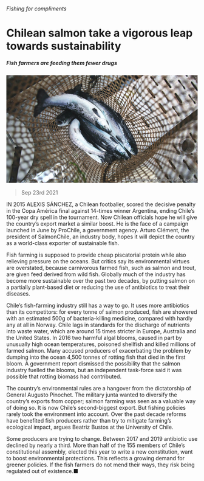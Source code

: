 ###### Fishing for compliments

# Chilean salmon take a vigorous leap towards sustainability 

##### Fish farmers are feeding them fewer drugs 

![image](images/20210925_AMP002_0.jpg) 

> Sep 23rd 2021 

IN 2015 ALEXIS SÁNCHEZ, a Chilean footballer, scored the decisive penalty in the Copa América final against 14-times winner Argentina, ending Chile’s 100-year dry spell in the tournament. Now Chilean officials hope he will give the country’s export market a similar boost. He is the face of a campaign launched in June by ProChile, a government agency. Arturo Clément, the president of SalmonChile, an industry body, hopes it will depict the country as a world-class exporter of sustainable fish.

Fish farming is supposed to provide cheap piscatorial protein while also relieving pressure on the oceans. But critics say its environmental virtues are overstated, because carnivorous farmed fish, such as salmon and trout, are given feed derived from wild fish. Globally much of the industry has become more sustainable over the past two decades, by putting salmon on a partially plant-based diet or reducing the use of antibiotics to treat their diseases.


Chile’s fish-farming industry still has a way to go. It uses more antibiotics than its competitors: for every tonne of salmon produced, fish are showered with an estimated 500g of bacteria-killing medicine, compared with hardly any at all in Norway. Chile lags in standards for the discharge of nutrients into waste water, which are around 15 times stricter in Europe, Australia and the United States. In 2016 two harmful algal blooms, caused in part by unusually high ocean temperatures, poisoned shellfish and killed millions of farmed salmon. Many accused producers of exacerbating the problem by dumping into the ocean 4,500 tonnes of rotting fish that died in the first bloom. A government report dismissed the possibility that the salmon industry fuelled the blooms, but an independent task-force said it was possible that rotting biomass had contributed.

The country’s environmental rules are a hangover from the dictatorship of General Augusto Pinochet. The military junta wanted to diversify the country’s exports from copper; salmon farming was seen as a valuable way of doing so. It is now Chile’s second-biggest export. But fishing policies rarely took the environment into account. Over the past decade reforms have benefited fish producers rather than try to mitigate farming’s ecological impact, argues Beatriz Bustos at the University of Chile.

Some producers are trying to change. Between 2017 and 2019 antibiotic use declined by nearly a third. More than half of the 155 members of Chile’s constitutional assembly, elected this year to write a new constitution, want to boost environmental protections. This reflects a growing demand for greener policies. If the fish farmers do not mend their ways, they risk being regulated out of existence.■

